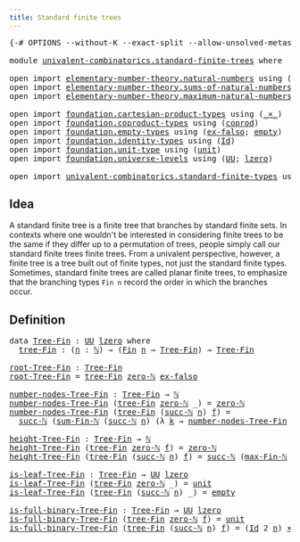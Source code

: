 ```yaml
---
title: Standard finite trees
---
```


<pre class="Agda"><a id="47" class="Symbol">{-#</a> <a id="51" class="Keyword">OPTIONS</a> <a id="59" class="Pragma">--without-K</a> <a id="71" class="Pragma">--exact-split</a> <a id="85" class="Pragma">--allow-unsolved-metas</a> <a id="108" class="Symbol">#-}</a>

<a id="113" class="Keyword">module</a> <a id="120" href="univalent-combinatorics.standard-finite-trees.html" class="Module">univalent-combinatorics.standard-finite-trees</a> <a id="166" class="Keyword">where</a>

<a id="173" class="Keyword">open</a> <a id="178" class="Keyword">import</a> <a id="185" href="elementary-number-theory.natural-numbers.html" class="Module">elementary-number-theory.natural-numbers</a> <a id="226" class="Keyword">using</a> <a id="232" class="Symbol">(</a><a id="233" href="elementary-number-theory.natural-numbers.html#1530" class="Datatype">ℕ</a><a id="234" class="Symbol">;</a> <a id="236" href="elementary-number-theory.natural-numbers.html#1564" class="InductiveConstructor">succ-ℕ</a><a id="242" class="Symbol">;</a> <a id="244" href="elementary-number-theory.natural-numbers.html#1551" class="InductiveConstructor">zero-ℕ</a><a id="250" class="Symbol">;</a> <a id="252" href="elementary-number-theory.natural-numbers.html#1828" class="Function">is-zero-ℕ</a><a id="261" class="Symbol">)</a>
<a id="263" class="Keyword">open</a> <a id="268" class="Keyword">import</a> <a id="275" href="elementary-number-theory.sums-of-natural-numbers.html" class="Module">elementary-number-theory.sums-of-natural-numbers</a> <a id="324" class="Keyword">using</a> <a id="330" class="Symbol">(</a><a id="331" href="elementary-number-theory.sums-of-natural-numbers.html#1432" class="Function">sum-Fin-ℕ</a><a id="340" class="Symbol">)</a>
<a id="342" class="Keyword">open</a> <a id="347" class="Keyword">import</a> <a id="354" href="elementary-number-theory.maximum-natural-numbers.html" class="Module">elementary-number-theory.maximum-natural-numbers</a> <a id="403" class="Keyword">using</a> <a id="409" class="Symbol">(</a><a id="410" href="elementary-number-theory.maximum-natural-numbers.html#819" class="Function">max-Fin-ℕ</a><a id="419" class="Symbol">)</a>

<a id="422" class="Keyword">open</a> <a id="427" class="Keyword">import</a> <a id="434" href="foundation.cartesian-product-types.html" class="Module">foundation.cartesian-product-types</a> <a id="469" class="Keyword">using</a> <a id="475" class="Symbol">(</a><a id="476" href="foundation-core.cartesian-product-types.html#590" class="Function Operator">_×_</a><a id="479" class="Symbol">)</a>
<a id="481" class="Keyword">open</a> <a id="486" class="Keyword">import</a> <a id="493" href="foundation.coproduct-types.html" class="Module">foundation.coproduct-types</a> <a id="520" class="Keyword">using</a> <a id="526" class="Symbol">(</a><a id="527" href="foundation.coproduct-types.html#1182" class="Datatype">coprod</a><a id="533" class="Symbol">)</a>
<a id="535" class="Keyword">open</a> <a id="540" class="Keyword">import</a> <a id="547" href="foundation.empty-types.html" class="Module">foundation.empty-types</a> <a id="570" class="Keyword">using</a> <a id="576" class="Symbol">(</a><a id="577" href="foundation-core.empty-types.html#1160" class="Function">ex-falso</a><a id="585" class="Symbol">;</a> <a id="587" href="foundation-core.empty-types.html#1057" class="Datatype">empty</a><a id="592" class="Symbol">)</a>
<a id="594" class="Keyword">open</a> <a id="599" class="Keyword">import</a> <a id="606" href="foundation.identity-types.html" class="Module">foundation.identity-types</a> <a id="632" class="Keyword">using</a> <a id="638" class="Symbol">(</a><a id="639" href="foundation-core.identity-types.html#1767" class="Datatype">Id</a><a id="641" class="Symbol">)</a>
<a id="643" class="Keyword">open</a> <a id="648" class="Keyword">import</a> <a id="655" href="foundation.unit-type.html" class="Module">foundation.unit-type</a> <a id="676" class="Keyword">using</a> <a id="682" class="Symbol">(</a><a id="683" href="foundation.unit-type.html#1084" class="Datatype">unit</a><a id="687" class="Symbol">)</a>
<a id="689" class="Keyword">open</a> <a id="694" class="Keyword">import</a> <a id="701" href="foundation.universe-levels.html" class="Module">foundation.universe-levels</a> <a id="728" class="Keyword">using</a> <a id="734" class="Symbol">(</a><a id="735" href="foundation-core.universe-levels.html#235" class="Primitive">UU</a><a id="737" class="Symbol">;</a> <a id="739" href="Agda.Primitive.html#764" class="Primitive">lzero</a><a id="744" class="Symbol">)</a>

<a id="747" class="Keyword">open</a> <a id="752" class="Keyword">import</a> <a id="759" href="univalent-combinatorics.standard-finite-types.html" class="Module">univalent-combinatorics.standard-finite-types</a> <a id="805" class="Keyword">using</a> <a id="811" class="Symbol">(</a><a id="812" href="univalent-combinatorics.standard-finite-types.html#2396" class="Function">Fin</a><a id="815" class="Symbol">)</a>
</pre>
## Idea

A standard finite tree is a finite tree that branches by standard finite sets. In contexts where one wouldn't be interested in considering finite trees to be the same if they differ up to a permutation of trees, people simply call our standard finite trees finite trees. From a univalent perspective, however, a finite tree is a tree built out of finite types, not just the standard finite types. Sometimes, standard finite trees are called planar finite trees, to emphasize that the branching types `Fin n` record the order in which the branches occur.

## Definition

<pre class="Agda"><a id="1409" class="Keyword">data</a> <a id="Tree-Fin"></a><a id="1414" href="univalent-combinatorics.standard-finite-trees.html#1414" class="Datatype">Tree-Fin</a> <a id="1423" class="Symbol">:</a> <a id="1425" href="foundation-core.universe-levels.html#235" class="Primitive">UU</a> <a id="1428" href="Agda.Primitive.html#764" class="Primitive">lzero</a> <a id="1434" class="Keyword">where</a>
  <a id="Tree-Fin.tree-Fin"></a><a id="1442" href="univalent-combinatorics.standard-finite-trees.html#1442" class="InductiveConstructor">tree-Fin</a> <a id="1451" class="Symbol">:</a> <a id="1453" class="Symbol">(</a><a id="1454" href="univalent-combinatorics.standard-finite-trees.html#1454" class="Bound">n</a> <a id="1456" class="Symbol">:</a> <a id="1458" href="elementary-number-theory.natural-numbers.html#1530" class="Datatype">ℕ</a><a id="1459" class="Symbol">)</a> <a id="1461" class="Symbol">→</a> <a id="1463" class="Symbol">(</a><a id="1464" href="univalent-combinatorics.standard-finite-types.html#2396" class="Function">Fin</a> <a id="1468" href="univalent-combinatorics.standard-finite-trees.html#1454" class="Bound">n</a> <a id="1470" class="Symbol">→</a> <a id="1472" href="univalent-combinatorics.standard-finite-trees.html#1414" class="Datatype">Tree-Fin</a><a id="1480" class="Symbol">)</a> <a id="1482" class="Symbol">→</a> <a id="1484" href="univalent-combinatorics.standard-finite-trees.html#1414" class="Datatype">Tree-Fin</a>

<a id="root-Tree-Fin"></a><a id="1494" href="univalent-combinatorics.standard-finite-trees.html#1494" class="Function">root-Tree-Fin</a> <a id="1508" class="Symbol">:</a> <a id="1510" href="univalent-combinatorics.standard-finite-trees.html#1414" class="Datatype">Tree-Fin</a>
<a id="1519" href="univalent-combinatorics.standard-finite-trees.html#1494" class="Function">root-Tree-Fin</a> <a id="1533" class="Symbol">=</a> <a id="1535" href="univalent-combinatorics.standard-finite-trees.html#1442" class="InductiveConstructor">tree-Fin</a> <a id="1544" href="elementary-number-theory.natural-numbers.html#1551" class="InductiveConstructor">zero-ℕ</a> <a id="1551" href="foundation-core.empty-types.html#1160" class="Function">ex-falso</a>

<a id="number-nodes-Tree-Fin"></a><a id="1561" href="univalent-combinatorics.standard-finite-trees.html#1561" class="Function">number-nodes-Tree-Fin</a> <a id="1583" class="Symbol">:</a> <a id="1585" href="univalent-combinatorics.standard-finite-trees.html#1414" class="Datatype">Tree-Fin</a> <a id="1594" class="Symbol">→</a> <a id="1596" href="elementary-number-theory.natural-numbers.html#1530" class="Datatype">ℕ</a>
<a id="1598" href="univalent-combinatorics.standard-finite-trees.html#1561" class="Function">number-nodes-Tree-Fin</a> <a id="1620" class="Symbol">(</a><a id="1621" href="univalent-combinatorics.standard-finite-trees.html#1442" class="InductiveConstructor">tree-Fin</a> <a id="1630" href="elementary-number-theory.natural-numbers.html#1551" class="InductiveConstructor">zero-ℕ</a> <a id="1637" class="Symbol">_)</a> <a id="1640" class="Symbol">=</a> <a id="1642" href="elementary-number-theory.natural-numbers.html#1551" class="InductiveConstructor">zero-ℕ</a>
<a id="1649" href="univalent-combinatorics.standard-finite-trees.html#1561" class="Function">number-nodes-Tree-Fin</a> <a id="1671" class="Symbol">(</a><a id="1672" href="univalent-combinatorics.standard-finite-trees.html#1442" class="InductiveConstructor">tree-Fin</a> <a id="1681" class="Symbol">(</a><a id="1682" href="elementary-number-theory.natural-numbers.html#1564" class="InductiveConstructor">succ-ℕ</a> <a id="1689" href="univalent-combinatorics.standard-finite-trees.html#1689" class="Bound">n</a><a id="1690" class="Symbol">)</a> <a id="1692" href="univalent-combinatorics.standard-finite-trees.html#1692" class="Bound">f</a><a id="1693" class="Symbol">)</a> <a id="1695" class="Symbol">=</a>
  <a id="1699" href="elementary-number-theory.natural-numbers.html#1564" class="InductiveConstructor">succ-ℕ</a> <a id="1706" class="Symbol">(</a><a id="1707" href="elementary-number-theory.sums-of-natural-numbers.html#1432" class="Function">sum-Fin-ℕ</a> <a id="1717" class="Symbol">(</a><a id="1718" href="elementary-number-theory.natural-numbers.html#1564" class="InductiveConstructor">succ-ℕ</a> <a id="1725" href="univalent-combinatorics.standard-finite-trees.html#1689" class="Bound">n</a><a id="1726" class="Symbol">)</a> <a id="1728" class="Symbol">(λ</a> <a id="1731" href="univalent-combinatorics.standard-finite-trees.html#1731" class="Bound">k</a> <a id="1733" class="Symbol">→</a> <a id="1735" href="univalent-combinatorics.standard-finite-trees.html#1561" class="Function">number-nodes-Tree-Fin</a> <a id="1757" class="Symbol">(</a><a id="1758" href="univalent-combinatorics.standard-finite-trees.html#1692" class="Bound">f</a> <a id="1760" href="univalent-combinatorics.standard-finite-trees.html#1731" class="Bound">k</a><a id="1761" class="Symbol">)))</a>

<a id="height-Tree-Fin"></a><a id="1766" href="univalent-combinatorics.standard-finite-trees.html#1766" class="Function">height-Tree-Fin</a> <a id="1782" class="Symbol">:</a> <a id="1784" href="univalent-combinatorics.standard-finite-trees.html#1414" class="Datatype">Tree-Fin</a> <a id="1793" class="Symbol">→</a> <a id="1795" href="elementary-number-theory.natural-numbers.html#1530" class="Datatype">ℕ</a>
<a id="1797" href="univalent-combinatorics.standard-finite-trees.html#1766" class="Function">height-Tree-Fin</a> <a id="1813" class="Symbol">(</a><a id="1814" href="univalent-combinatorics.standard-finite-trees.html#1442" class="InductiveConstructor">tree-Fin</a> <a id="1823" href="elementary-number-theory.natural-numbers.html#1551" class="InductiveConstructor">zero-ℕ</a> <a id="1830" href="univalent-combinatorics.standard-finite-trees.html#1830" class="Bound">f</a><a id="1831" class="Symbol">)</a> <a id="1833" class="Symbol">=</a> <a id="1835" href="elementary-number-theory.natural-numbers.html#1551" class="InductiveConstructor">zero-ℕ</a>
<a id="1842" href="univalent-combinatorics.standard-finite-trees.html#1766" class="Function">height-Tree-Fin</a> <a id="1858" class="Symbol">(</a><a id="1859" href="univalent-combinatorics.standard-finite-trees.html#1442" class="InductiveConstructor">tree-Fin</a> <a id="1868" class="Symbol">(</a><a id="1869" href="elementary-number-theory.natural-numbers.html#1564" class="InductiveConstructor">succ-ℕ</a> <a id="1876" href="univalent-combinatorics.standard-finite-trees.html#1876" class="Bound">n</a><a id="1877" class="Symbol">)</a> <a id="1879" href="univalent-combinatorics.standard-finite-trees.html#1879" class="Bound">f</a><a id="1880" class="Symbol">)</a> <a id="1882" class="Symbol">=</a> <a id="1884" href="elementary-number-theory.natural-numbers.html#1564" class="InductiveConstructor">succ-ℕ</a> <a id="1891" class="Symbol">(</a><a id="1892" href="elementary-number-theory.maximum-natural-numbers.html#819" class="Function">max-Fin-ℕ</a> <a id="1902" class="Symbol">(</a><a id="1903" href="elementary-number-theory.natural-numbers.html#1564" class="InductiveConstructor">succ-ℕ</a> <a id="1910" href="univalent-combinatorics.standard-finite-trees.html#1876" class="Bound">n</a><a id="1911" class="Symbol">)</a> <a id="1913" class="Symbol">(λ</a> <a id="1916" href="univalent-combinatorics.standard-finite-trees.html#1916" class="Bound">k</a> <a id="1918" class="Symbol">→</a> <a id="1920" href="univalent-combinatorics.standard-finite-trees.html#1766" class="Function">height-Tree-Fin</a> <a id="1936" class="Symbol">(</a><a id="1937" href="univalent-combinatorics.standard-finite-trees.html#1879" class="Bound">f</a> <a id="1939" href="univalent-combinatorics.standard-finite-trees.html#1916" class="Bound">k</a><a id="1940" class="Symbol">)))</a>

<a id="is-leaf-Tree-Fin"></a><a id="1945" href="univalent-combinatorics.standard-finite-trees.html#1945" class="Function">is-leaf-Tree-Fin</a> <a id="1962" class="Symbol">:</a> <a id="1964" href="univalent-combinatorics.standard-finite-trees.html#1414" class="Datatype">Tree-Fin</a> <a id="1973" class="Symbol">→</a> <a id="1975" href="foundation-core.universe-levels.html#235" class="Primitive">UU</a> <a id="1978" href="Agda.Primitive.html#764" class="Primitive">lzero</a>
<a id="1984" href="univalent-combinatorics.standard-finite-trees.html#1945" class="Function">is-leaf-Tree-Fin</a> <a id="2001" class="Symbol">(</a><a id="2002" href="univalent-combinatorics.standard-finite-trees.html#1442" class="InductiveConstructor">tree-Fin</a> <a id="2011" href="elementary-number-theory.natural-numbers.html#1551" class="InductiveConstructor">zero-ℕ</a> <a id="2018" class="Symbol">_)</a> <a id="2021" class="Symbol">=</a> <a id="2023" href="foundation.unit-type.html#1084" class="Datatype">unit</a>
<a id="2028" href="univalent-combinatorics.standard-finite-trees.html#1945" class="Function">is-leaf-Tree-Fin</a> <a id="2045" class="Symbol">(</a><a id="2046" href="univalent-combinatorics.standard-finite-trees.html#1442" class="InductiveConstructor">tree-Fin</a> <a id="2055" class="Symbol">(</a><a id="2056" href="elementary-number-theory.natural-numbers.html#1564" class="InductiveConstructor">succ-ℕ</a> <a id="2063" href="univalent-combinatorics.standard-finite-trees.html#2063" class="Bound">n</a><a id="2064" class="Symbol">)</a> <a id="2066" class="Symbol">_)</a> <a id="2069" class="Symbol">=</a> <a id="2071" href="foundation-core.empty-types.html#1057" class="Datatype">empty</a>

<a id="is-full-binary-Tree-Fin"></a><a id="2078" href="univalent-combinatorics.standard-finite-trees.html#2078" class="Function">is-full-binary-Tree-Fin</a> <a id="2102" class="Symbol">:</a> <a id="2104" href="univalent-combinatorics.standard-finite-trees.html#1414" class="Datatype">Tree-Fin</a> <a id="2113" class="Symbol">→</a> <a id="2115" href="foundation-core.universe-levels.html#235" class="Primitive">UU</a> <a id="2118" href="Agda.Primitive.html#764" class="Primitive">lzero</a>
<a id="2124" href="univalent-combinatorics.standard-finite-trees.html#2078" class="Function">is-full-binary-Tree-Fin</a> <a id="2148" class="Symbol">(</a><a id="2149" href="univalent-combinatorics.standard-finite-trees.html#1442" class="InductiveConstructor">tree-Fin</a> <a id="2158" href="elementary-number-theory.natural-numbers.html#1551" class="InductiveConstructor">zero-ℕ</a> <a id="2165" href="univalent-combinatorics.standard-finite-trees.html#2165" class="Bound">f</a><a id="2166" class="Symbol">)</a> <a id="2168" class="Symbol">=</a> <a id="2170" href="foundation.unit-type.html#1084" class="Datatype">unit</a>
<a id="2175" href="univalent-combinatorics.standard-finite-trees.html#2078" class="Function">is-full-binary-Tree-Fin</a> <a id="2199" class="Symbol">(</a><a id="2200" href="univalent-combinatorics.standard-finite-trees.html#1442" class="InductiveConstructor">tree-Fin</a> <a id="2209" class="Symbol">(</a><a id="2210" href="elementary-number-theory.natural-numbers.html#1564" class="InductiveConstructor">succ-ℕ</a> <a id="2217" href="univalent-combinatorics.standard-finite-trees.html#2217" class="Bound">n</a><a id="2218" class="Symbol">)</a> <a id="2220" href="univalent-combinatorics.standard-finite-trees.html#2220" class="Bound">f</a><a id="2221" class="Symbol">)</a> <a id="2223" class="Symbol">=</a> <a id="2225" class="Symbol">(</a><a id="2226" href="foundation-core.identity-types.html#1767" class="Datatype">Id</a> <a id="2229" class="Number">2</a> <a id="2231" href="univalent-combinatorics.standard-finite-trees.html#2217" class="Bound">n</a><a id="2232" class="Symbol">)</a> <a id="2234" href="foundation-core.cartesian-product-types.html#590" class="Function Operator">×</a> <a id="2236" class="Symbol">((</a><a id="2238" href="univalent-combinatorics.standard-finite-trees.html#2238" class="Bound">k</a> <a id="2240" class="Symbol">:</a> <a id="2242" href="univalent-combinatorics.standard-finite-types.html#2396" class="Function">Fin</a> <a id="2246" class="Symbol">(</a><a id="2247" href="elementary-number-theory.natural-numbers.html#1564" class="InductiveConstructor">succ-ℕ</a> <a id="2254" href="univalent-combinatorics.standard-finite-trees.html#2217" class="Bound">n</a><a id="2255" class="Symbol">))</a> <a id="2258" class="Symbol">→</a> <a id="2260" href="univalent-combinatorics.standard-finite-trees.html#2078" class="Function">is-full-binary-Tree-Fin</a> <a id="2284" class="Symbol">(</a><a id="2285" href="univalent-combinatorics.standard-finite-trees.html#2220" class="Bound">f</a> <a id="2287" href="univalent-combinatorics.standard-finite-trees.html#2238" class="Bound">k</a><a id="2288" class="Symbol">))</a>
</pre>